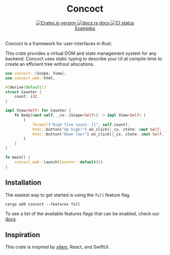 <div align="center">
  <h1>Concoct</h1>

 <a href="https://crates.io/crates/concoct">
    <img src="https://img.shields.io/crates/v/concoct?style=flat-square"
    alt="Crates.io version" />
  </a>
  <a href="https://docs.rs/concoct">
    <img src="https://img.shields.io/badge/docs-latest-blue.svg?style=flat-square"
      alt="docs.rs docs" />
  </a>
   <a href="https://github.com/concoct-rs/concoct/actions">
    <img src="https://github.com/matthunz/concoct/actions/workflows/rust.yml/badge.svg"
      alt="CI status" />
  </a>
</div>

<div align="center">
 <a href="https://github.com/concoct-rs/concoct/tree/main/web_examples">Examples</a>
</div>

<br />

Concoct is a framework for user-interfaces in Rust.

This crate provides a virtual DOM and state management system for any backend.
Concoct uses static typing to describe your UI at compile-time to create an efficient
tree without allocations.

```rust
use concoct::{Scope, View};
use concoct_web::html;

#[derive(Default)]
struct Counter {
    count: i32,
}

impl View<Self> for Counter {
    fn body(&mut self, _cx: &Scope<Self>) -> impl View<Self> {
        (
            format!("High five count: {}", self.count),
            html::button("Up high!").on_click(|_cx, state: &mut Self, _event| state.count += 1),
            html::button("Down low!").on_click(|_cx, state: &mut Self, _event| state.count -= 1),
        )
    }
}

fn main() {
    concoct_web::launch(Counter::default())
}
```

## Installation
The easiest way to get started is using the `full` feature flag.

```
cargo add concoct --features full
```

To see a list of the available features flags that can be enabled, check our [docs](https://docs.rs/concoct/latest/concoct/#feature-flags).

## Inspiration
This crate is inspired by [xilem](https://github.com/linebender/xilem), React, and SwiftUI.
